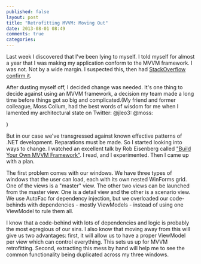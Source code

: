 ```yaml
---
published: false
layout: post
title: "Retrofitting MVVM: Moving Out"
date: 2013-08-01 08:49
comments: true
categories: 
---
```


Last week I discovered that I've been lying to myself. I told myself for almost a year that I was making my application conform to the MVVM framework. I was not. Not by a wide margin. I suspected this, then had [StackOverflow confirm it](http://stackoverflow.com/questions/17845668/how-do-i-reduce-dependencies-in-my-bloated-wpf-mainwindow).

After dusting myself off, I decided change was needed. It's one thing to decide against using an MVVM framework, a decision my team made a long time before things got so big and complicated.(My friend and former colleague, Moss Collum, had the best words of wisdom for me when I lamented my architectural state on Twitter: 
@jleo3: 
@moss:

)

 But in our case we've transgressed against known effective patterns of .NET development. Reparations must be made. So I started looking into ways to change. I watched an excellent talk by Rob Eisenberg called ["Build Your Own MVVM Framework"](http://channel9.msdn.com/events/MIX/MIX10/EX15). I read, and I experimented. Then I came up with a plan.

 The first problem comes with our windows. We have three types of windows that the user can load, each with its own nested WinForms grid. One of the views is a "master" view. The other two views can be launched from the master view. One is a detail view and the other is a scenario view. We use AutoFac for dependency injection, but we overloaded our code-behinds with dependencies - mostly ViewModels - instead of using one ViewModel to rule them all.

 I know that a code-behind with lots of dependencies and logic is probably the most egregious of our sins. I also know that moving away from this will give us two advantages: first, it will allow us to have a proper ViewModel per view which can control everything. This sets us up for MVVM retrofitting. Second, extracting this mess by hand will help me to see the common functionality being duplicated across my three windows.

 
